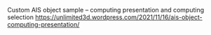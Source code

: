 Custom AIS object sample – computing presentation and computing selection
https://unlimited3d.wordpress.com/2021/11/16/ais-object-computing-presentation/

